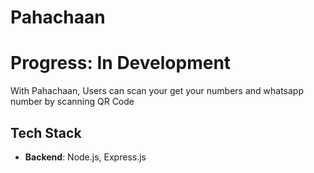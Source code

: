 # Pahachaan

# Progress: In Development

With Pahachaan, Users can scan your get your numbers and whatsapp number by scanning QR Code

## Tech Stack
- **Backend**: Node.js, Express.js
